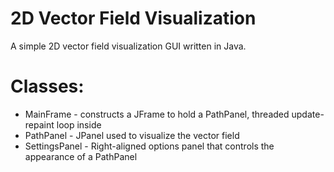 2D Vector Field Visualization
=======================

A simple 2D vector field visualization GUI written in Java.

# Classes:
- MainFrame - constructs a JFrame to hold a PathPanel, threaded update-repaint loop inside
- PathPanel - JPanel used to visualize the vector field
- SettingsPanel - Right-aligned options panel that controls the appearance of a PathPanel



